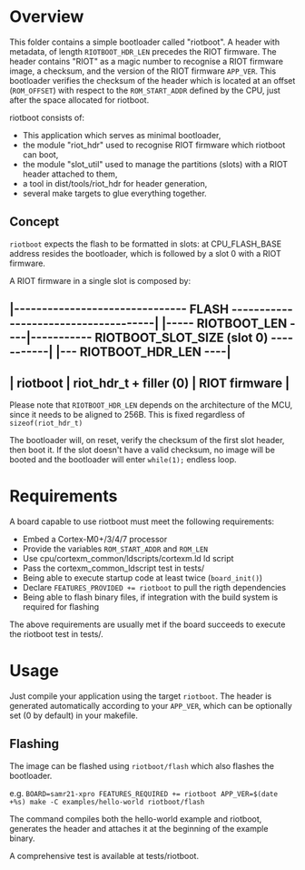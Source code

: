 # Overview
This folder contains a simple bootloader called "riotboot".
A header with metadata, of length `RIOTBOOT_HDR_LEN` precedes
the RIOT firmware. The header contains "RIOT" as a magic
number to recognise a RIOT firmware image, a checksum, and
the version of the RIOT firmware `APP_VER`.
This bootloader verifies the checksum of the header which is located
at an offset (`ROM_OFFSET`) with respect to  the `ROM_START_ADDR`
defined by the CPU, just after the space allocated for riotboot.

riotboot consists of:

  - This application which serves as minimal bootloader,
  - the module "riot_hdr" used to recognise RIOT firmware which riotboot
    can boot,
  - the module "slot_util" used to manage the partitions (slots) with a
    RIOT header attached to them,
  - a tool in dist/tools/riot_hdr for header generation,
  - several make targets to glue everything together.

## Concept
`riotboot` expects the flash to be formatted in slots: at CPU_FLASH_BASE
address resides the bootloader, which is followed by a slot 0 with a
RIOT firmware.

A RIOT firmware in a single slot is composed by:

|------------------------------- FLASH -------------------------------------|
|----- RIOTBOOT_LEN ----|----------- RIOTBOOT_SLOT_SIZE (slot 0) -----------|
                        |--- RIOTBOOT_HDR_LEN ----|
 ---------------------------------------------------------------------------
|        riotboot       | riot_hdr_t + filler (0) |     RIOT firmware       |
 ---------------------------------------------------------------------------

Please note that `RIOTBOOT_HDR_LEN` depends on the architecture of the
MCU, since it needs to be aligned to 256B. This is fixed regardless of
`sizeof(riot_hdr_t)`

The bootloader will, on reset, verify the checksum of the first slot header,
then boot it. If the slot doesn't have a valid checksum, no image will be
booted and the bootloader will enter `while(1);` endless loop.

# Requirements
A board capable to use riotboot must meet the following requirements:

  - Embed a Cortex-M0+/3/4/7 processor
  - Provide the variables `ROM_START_ADDR` and `ROM_LEN`
  - Use cpu/cortexm_common/ldscripts/cortexm.ld ld script
  - Pass the cortexm_common_ldscript test in tests/
  - Being able to execute startup code at least twice (`board_init()`)
  - Declare `FEATURES_PROVIDED += riotboot` to pull the rigth dependencies
  - Being able to flash binary files, if integration with the build
    system is required for flashing

The above requirements are usually met if the board succeeds to execute
the riotboot test in tests/.

# Usage
Just compile your application using the target `riotboot`. The header
is generated automatically according to your `APP_VER`, which can be
optionally set (0 by default) in your makefile.

## Flashing
The image can be flashed using `riotboot/flash` which also flashes
the bootloader.

e.g. `BOARD=samr21-xpro FEATURES_REQUIRED += riotboot APP_VER=$(date +%s) make -C examples/hello-world riotboot/flash`

The command compiles both the hello-world example and riotboot,
generates the header and attaches it at the beginning of the example
binary.

A comprehensive test is available at tests/riotboot.
